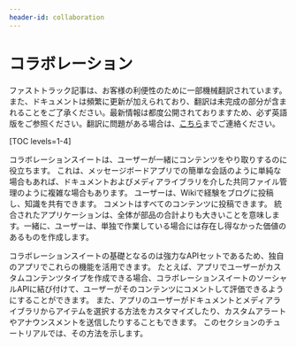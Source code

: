 ```yaml
---
header-id: collaboration
---
```


# コラボレーション

<p class="alert alert-info"><span class="wysiwyg-color-blue120">ファストトラック記事は、お客様の利便性のために一部機械翻訳されています。また、ドキュメントは頻繁に更新が加えられており、翻訳は未完成の部分が含まれることをご了承ください。最新情報は都度公開されておりますため、必ず英語版をご参照ください。翻訳に問題がある場合は、<a href="mailto:support-content-jp@liferay.com">こちら</a>までご連絡ください。</span></p>

[TOC levels=1-4]

コラボレーションスイートは、ユーザーが一緒にコンテンツをやり取りするのに役立ちます。 これは、メッセージボードアプリでの簡単な会話のように単純な場合もあれば、ドキュメントおよびメディアライブラリを介した共同ファイル管理のように複雑な場合もあります。 ユーザーは、Wikiで経験をブログに投稿し、知識を共有できます。 コメントはすべてのコンテンツに投稿できます。 統合されたアプリケーションは、全体が部品の合計よりも大きいことを意味します。一緒に、ユーザーは、単独で作業している場合には存在し得なかった価値のあるものを作成します。

コラボレーションスイートの基礎となるのは強力なAPIセットであるため、独自のアプリでこれらの機能を活用できます。 たとえば、アプリでユーザーがカスタムコンテンツタイプを作成できる場合、コラボレーションスイートのソーシャルAPIに結び付けて、ユーザーがそのコンテンツにコメントして評価できるようにすることができます。 また、アプリのユーザーがドキュメントとメディアライブラリからアイテムを選択する方法をカスタマイズしたり、カスタムアラートやアナウンスメントを送信したりすることもできます。 このセクションのチュートリアルでは、その方法を示します。
